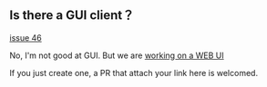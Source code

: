 ## Is there a GUI client？

[issue 46](https://github.com/sci-hub-p2p/sci-hub-p2p/issues/46)

No, I'm not good at GUI. But we are [working on a WEB UI](https://github.com/sci-hub-p2p/sci-hub-p2p/pull/49)

If you just create one, a PR that attach your link here is welcomed.
